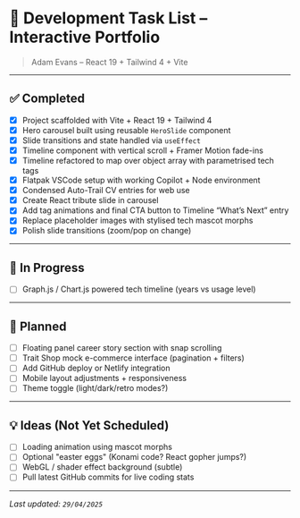 # 🚧 Development Task List – Interactive Portfolio

> Adam Evans – React 19 + Tailwind 4 + Vite

---

## ✅ Completed

- [x] Project scaffolded with Vite + React 19 + Tailwind 4
- [x] Hero carousel built using reusable `HeroSlide` component
- [x] Slide transitions and state handled via `useEffect`
- [x] Timeline component with vertical scroll + Framer Motion fade-ins
- [x] Timeline refactored to map over object array with parametrised tech tags
- [x] Flatpak VSCode setup with working Copilot + Node environment
- [x] Condensed Auto-Trail CV entries for web use
- [x] Create React tribute slide in carousel
- [x] Add tag animations and final CTA button to Timeline “What’s Next” entry
- [x] Replace placeholder images with stylised tech mascot morphs
- [x] Polish slide transitions (zoom/pop on change)

---

## 🔄 In Progress

- [ ] Graph.js / Chart.js powered tech timeline (years vs usage level)

---

## 📝 Planned

- [ ] Floating panel career story section with snap scrolling
- [ ] Trait Shop mock e-commerce interface (pagination + filters)
- [ ] Add GitHub deploy or Netlify integration
- [ ] Mobile layout adjustments + responsiveness
- [ ] Theme toggle (light/dark/retro modes?)

---

## 💡 Ideas (Not Yet Scheduled)

- [ ] Loading animation using mascot morphs
- [ ] Optional "easter eggs" (Konami code? React gopher jumps?)
- [ ] WebGL / shader effect background (subtle)
- [ ] Pull latest GitHub commits for live coding stats

---

_Last updated: `29/04/2025`_